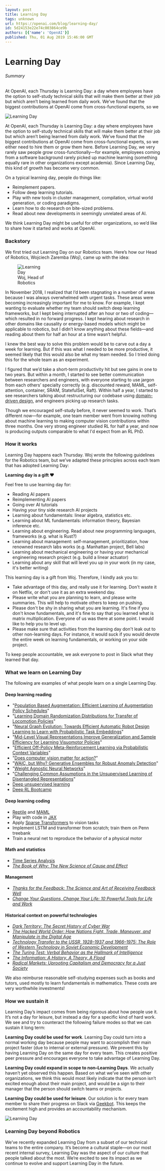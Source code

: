 ```yaml
---
layout: post
title: Learning Day
tags: unknown
url: https://openai.com/blog/learning-day/
id: 5d24153e22e74c003864ce9b
authors: [{'name': 'OpenAI'}]
published: Thu, 01 Aug 2019 15:46:00 GMT
---
```


# Learning Day
###### Summary
<!--kg-card-begin: markdown--><div class="js-excerpt">
<p>At OpenAI, each Thursday is Learning Day: a day where employees have the option to self-study technical skills that will make them better at their job but which aren’t being learned from daily work. We’ve found that the biggest contributions at OpenAI come from cross-functional experts, so we</p></div>
<!--kg-card-begin: markdown--><div class="js-excerpt">
<img alt="Learning Day" src="images/learning-day_small.jpg"/><p>At OpenAI, each Thursday is Learning Day: a day where employees have the option to self-study technical skills that will make them better at their job but which aren’t being learned from daily work. We’ve found that the biggest contributions at OpenAI come from cross-functional experts, so we either need to hire them or grow them here. Before Learning Day, we very rarely saw people grow cross-functionally—for example, employees coming from a software background rarely picked up machine learning (something equally rare in other organizations except academia). Since Learning Day, this kind of growth has become very common.</p>
</div>
<p>On a typical learning day, people do things like:</p>
<ul>
<li>Reimplement papers.</li>
<li>Follow deep learning tutorials.</li>
<li>Play with new tools in cluster management, compilation, virtual world generation, or coding paradigms.</li>
<li>Learn how to do research on bite-sized problems.</li>
<li>Read about new developments in seemingly unrelated areas of AI.</li>
</ul>
<p>We think Learning Day might be useful for other organizations, so we’d like to share how it started and works at OpenAI.</p>
<h3 id="backstory">Backstory</h3>
<p>We first tried out Learning Day on our Robotics team. Here’s how our Head of Robotics, Wojciech Zaremba (Woj), came up with the idea:</p>
<aside class="aside">
<figure class="ml-xl-auto" style="max-width: 6rem">
<img alt="Learning Day" class="rounded-circle" src="images/woj-headshot.jpg"/>
<figcaption>Woj, Head of Robotics</figcaption>
</figure>
</aside>
<div class="p-0.5 p-md-0.75 bg-fg-3 rounded">
<p>In November 2018, I realized that I’d been stagnating in a number of areas because I was always overwhelmed with urgent tasks. These areas were becoming increasingly important for me to know. For example, I kept wanting to evaluate whether my team should switch deep learning frameworks, but I kept being interrupted after an hour or two of coding—which resulted in no forward progress. I kept hearing about research in other domains like causality or energy-based models which might be applicable to robotics, but I didn’t know anything about these fields—and reading about them for half an hour at a time wasn’t helpful.</p>
<p>I knew the best way to solve this problem would be to carve out a day a week for learning. But if this was what I needed to be more productive, it seemed likely that this would also be what my team needed. So I tried doing this for the whole team as an experiment.</p>
<p>I figured that we’d take a short-term productivity hit but see gains in one to two years. But within a month, I started to see better communication between researchers and engineers, with everyone starting to use jargon from each others’ specialty correctly (e.g. discounted reward, MAML, self-attention, container, SRAM, StatefulSet, Raft). Within half a year, I started to see researchers talking about restructuring our codebase using <a href="https://en.wikipedia.org/wiki/Domain-driven_design">domain-driven design</a>, and engineers picking up research tasks.</p>
<p class="mb-0">Though we encouraged self-study before, it never seemed to work. That’s different now—for example, one team member went from knowing nothing about machine learning to making computer vision contributions within three months. One very strong engineer studied RL for half a year, and now is producing outputs comparable to what I'd expect from an RL PhD.</p>
</div>
<h3 id="howitworks">How it works</h3>
<p>Learning Day happens each Thursday. Woj wrote the following guidelines for the Robotics team, but we’ve adapted these principles across each team that has adopted Learning Day:</p>
<div class="p-0.5 p-md-0.75 bg-fg-3 rounded principles mb-1">
<p><strong>Learning day is a gift ❤️</strong></p>
<p>Feel free to use learning day for:</p>
<ul class="list-indented">
<li>Reading AI papers</li>
<li>Reimplementing AI papers</li>
<li>Going over AI tutorials</li>
<li>Having your tiny side research AI projects</li>
<li>Learning about fundamentals: linear algebra, statistics etc.</li>
<li>Learning about ML fundamentals: information theory, Bayesian inference etc.</li>
<li>Learning about engineering. Read about new programming languages, frameworks (e.g. what is Rust?)</li>
<li>Learning about management: self-management, prioritization, how renowned research labs works (e.g. Manhattan project, Bell labs)</li>
<li>Learning about mechanical engineering or having your mechanical engineering research project (e.g. build a linear actuator)</li>
<li>Learning about any skill that will level you up in your work (in my case, it's better writing)</li>
</ul>
<p>This learning day is a gift from Woj. Therefore, I kindly ask you to:</p>
<ul class="list-indented mb-0">
<li>Take advantage of this day, and really use it for learning. Don't waste it on Netflix, or don't use it as an extra weekend day.</li>
<li>Please write what you are planning to learn, and please write summaries. This will help to motivate others to keep on pushing.</li>
<li>Please don't be shy in sharing what you are learning. It's fine if you don't know fundamentals, and it's fine to say that you learned what is matrix multiplication. Everyone of us was there at some point. I would like to help you to level up.</li>
<li>Please make sure that activities from the learning day don't leak out to other non-learning days. For instance, it would suck if you would devote the entire week on learning fundamentals, or working on your side project.</li>
</ul>
</div>
<p>To keep people accountable, we ask everyone to post in Slack what they learned that day.</p>
<h3 id="whatwelearnonlearningday">What we learn on Learning Day</h3>
<p>The following are examples of what people learn on a single Learning Day.</p>
<h4 id="deeplearningreading">Deep learning reading</h4>
<ul>
<li>"<a href="https://arxiv.org/abs/1905.05393">Population Based Augmentation: Efficient Learning of Augmentation Policy Schedules</a>"</li>
<li>"<a href="https://arxiv.org/abs/1906.00410">Learning Domain Randomization Distributions for Transfer of Locomotion Policies</a>"</li>
<li>"<a href="https://bair.berkeley.edu/blog/2019/06/10/pearl/">Neural Graph Evolution: Towards Efficient Automatic Robot Design<br/>
Learning to Learn with Probabilistic Task Embeddings</a>"</li>
<li>"<a href="http://perceptual.actor/assets/main_paper.pdf">Mid-Level Visual Representations Improve Generalization and Sample Efficiency for Learning Visuomotor Policies</a>"</li>
<li>"<a href="https://arxiv.org/abs/1903.08254">Efficient Off-Policy Meta-Reinforcement Learning via Probabilistic Context Variables</a>"</li>
<li>"<a href="https://arxiv.org/pdf/1905.12887.pdf">Does computer vision matter for action?</a>"</li>
<li>"<a href="https://arxiv.org/abs/1810.01392">WAIC, but Why? Generative Ensembles for Robust Anomaly Detection</a>"</li>
<li>"<a href="https://arxiv.org/abs/1906.04358">Weight Agnostic Neural Networks</a>"</li>
<li>"<a href="https://arxiv.org/abs/1811.12359">Challenging Common Assumptions in the Unsupervised Learning of Disentangled Representations</a>"</li>
<li><a href="https://sites.google.com/view/berkeley-cs294-158-sp19/home">Deep unsupervised learning</a></li>
<li><a href="https://sites.google.com/view/deep-rl-bootcamp/lectures">Deep RL Bootcamp</a></li>
</ul>
<h4 id="deeplearningcoding">Deep learning coding</h4>
<ul>
<li><a href="https://openai.com/blog/reptile/">Reptile</a> and <a href="https://arxiv.org/abs/1803.02999">MAML</a></li>
<li>Play with code in <a href="https://github.com/google/jax">JAX</a></li>
<li>Apply <a href="https://github.com/openai/sparse_attention">Sparse Transformers</a> to vision tasks</li>
<li>Implement LSTM and transformer from scratch; train them on Penn treebank</li>
<li>Train a neural net to reproduce the behavior of a physical motor</li>
</ul>
<h4 id="mathandstatistics">Math and statistics</h4>
<ul>
<li><a href="https://www.youtube.com/watch?v=uBeM1FUk4Ps&amp;t=1606s">Time Series Analysis</a></li>
<li><a href="https://www.amazon.com/Book-Why-Science-Cause-Effect/dp/046509760X"><em>The Book of Why: The New Science of Cause and Effect</em></a></li>
</ul>
<h4 id="management">Management</h4>
<ul>
<li><a href="https://www.amazon.com/Thanks-Feedback-Science-Receiving-Well/dp/0670014664"><em>Thanks for the Feedback: The Science and Art of Receiving Feedback Well</em> </a></li>
<li><a href="https://www.amazon.com/Change-Your-Questions-Life-Institute/dp/1576756009"><em>Change Your Questions, Change Your Life: 10 Powerful Tools for Life and Work</em></a></li>
</ul>
<h4 id="historicalcontextonpowerfultechnologies">Historical context on powerful technologies</h4>
<ul>
<li><a href="https://www.amazon.com/Dark-Territory-Secret-History-Cyber/dp/1476763267"><em>Dark Territory: The Secret History of Cyber War</em></a></li>
<li><a href="https://www.amazon.com/Hacked-World-Order-Maneuver-Manipulate/dp/1469065894"><em>The Hacked World Order: How Nations Fight, Trade, Maneuver, and Manipulate in the Digital Age</em></a></li>
<li><a href="https://www.amazon.com/Technology-Transfer-USSR-1928-1937-1966-1975-ebook/dp/B07TKDR9Q2"><em>Technology Transfer to the USSR, 1928–1937 and 1966–1975: The Role of Western Technology in Soviet Economic Development</em></a></li>
<li><a href="https://www.amazon.com/Turing-Test-Behavior-Hallmark-Intelligence/dp/0262692937"><em>The Turing Test: Verbal Behavior as the Hallmark of Intelligence</em></a></li>
<li><a href="https://www.amazon.com/Information-History-Theory-Flood/dp/1400096235"><em>The Information: A History, A Theory, A Flood</em></a></li>
<li><a href="http://radicalmarkets.com/"><em>Radical Markets: Uprooting Capitalism and Democracy for a Just Society</em></a></li>
</ul>
<p>We also reimburse reasonable self-studying expenses such as books and tutors, used mostly to learn fundamentals in mathematics. These costs are very worthwhile investments!</p>
<h3 id="howwesustainit">How we sustain it</h3>
<p>Learning Day’s impact comes from being rigorous about how people use it. It’s not a day for leisure, but instead a day for a specific kind of hard work. We see and try to counteract the following failure modes so that we can sustain it long term:</p>
<p><strong>Learning Day could be used for work</strong>. Learning Day could turn into a normal working day because people may want to accomplish their main project faster (due to internal or external pressure). We prevent this by having Learning Day on the same day for every team. This creates positive peer pressure and encourages everyone to take advantage of Learning Day.</p>
<p><strong>Learning Day could expand in scope to non–Learning Days</strong>. We actually haven’t yet observed this happen. Based on what we’ve seen with other organizations, we think this would most likely indicate that the person isn’t excited enough about their main project, and would be a sign to their manager that the person should switch teams or projects.</p>
<p><strong>Learning Day could be used for leisure</strong>. Our solution is for every team member to share their progress on Slack via <a href="https://geekbot.com/">Geekbot</a>. This keeps the excitement high and provides an accountability mechanism.</p>
<div class="mx-md-n1.25">
<p><img alt="Learning Day" src="images/learning-day-slack.jpg"/></p>
</div>
<h3 id="learningdaybeyondrobotics">Learning Day beyond Robotics</h3>
<p>We’ve recently expanded Learning Day from a subset of our technical teams to the entire company. It’s become a cultural staple—on our most recent internal survey, Learning Day was the aspect of our culture that people talked about the most. We’re excited to see its impact as we continue to evolve and support Learning Day in the future.</p>
<!--kg-card-end: markdown-->
